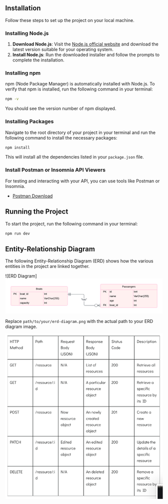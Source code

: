 
## Installation

Follow these steps to set up the project on your local machine.

### Installing Node.js

1. **Download Node.js**: Visit the [Node.js official website](https://nodejs.org/) and download the latest version suitable for your operating system.
2. **Install Node.js**: Run the downloaded installer and follow the prompts to complete the installation.

### Installing npm

npm (Node Package Manager) is automatically installed with Node.js. To verify that npm is installed, run the following command in your terminal:

```sh
npm -v
```

You should see the version number of npm displayed.

### Installing Packages

Navigate to the root directory of your project in your terminal and run the following command to install the necessary packages:

```sh
npm install
```

This will install all the dependencies listed in your `package.json` file.

### Install Postman or Insomnia API Viewers

For testing and interacting with your API, you can use tools like Postman or Insomnia.

- [Postman Download](https://www.postman.com/downloads/)

## Running the Project

To start the project, run the following command in your terminal:

```sh
npm run dev
```

## Entity-Relationship Diagram

The following Entity-Relationship Diagram (ERD) shows how the various entities in the project are linked together.

![ERD Diagram] ![alt text](image-1.png)

 Replace `path/to/your/erd-diagram.png` with the actual path to your ERD diagram image.



![alt text](image.png)